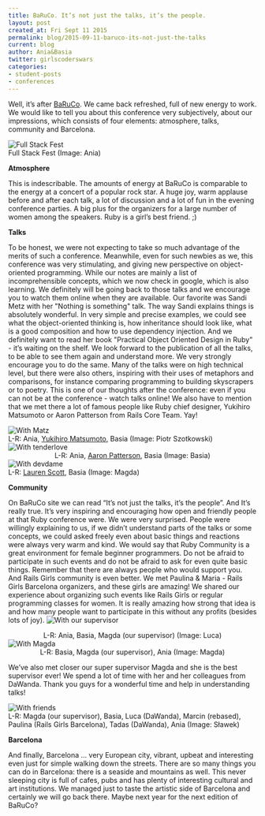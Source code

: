 ```yaml
---
title: BaRuCo. It’s not just the talks, it’s the people.
layout: post
created_at: Fri Sept 11 2015
permalink: blog/2015-09-11-baruco-its-not-just-the-talks
current: blog
author: Ania&Basia
twitter: girlscoderswars
categories: 
- student-posts
- conferences
---
```


Well, it’s after [BaRuCo](http://www.fullstackfest.com/?from_baruco). We came back refreshed, full of new energy to work. We would like to tell you about this conference very subjectively, about our impressions, which consists of four elements: atmosphere, talks, community and Barcelona.

<img src="/img/blog/2015/baruco1.jpg" alt="Full Stack Fest">
<div class="image-credits">Full Stack Fest (Image: Ania) </div>


__Atmosphere__

This is indescribable. The amounts of energy at BaRuCo is comparable to the energy at a concert of a popular rock star. A huge joy, warm applause before and after each talk, a lot of discussion and a lot of fun in the evening conference parties. A big plus for the organizers for a large number of women among the speakers. Ruby is a girl’s best friend. ;)

__Talks__

To be honest, we were not expecting to take so much advantage of the merits of such a conference. Meanwhile, even for such newbies as we, this conference was very stimulating, and giving new perspective on object-oriented programming. While our notes are mainly a list of incomprehensible concepts, which we now check in google, which is also learning. We definitely will be going back to those talks and we encourage you to watch them online when they are available. Our favorite was Sandi Metz with her "Nothing is something" talk. The way Sandi explains things is absolutely wonderful. In very simple and precise examples, we could see what the object-oriented thinking is, how inheritance should look like, what is a good composition and how to use dependency injection. And we definitely want to read her book "Practical Object Oriented Design in Ruby" - it’s waiting on the shelf. We look forward to the publication of all the talks, to be able to see them again and understand more. We very strongly encourage you to  do the same. Many of the talks were on high technical level, but there were also others, inspiring with their uses of metaphors and comparisons, for instance comparing programming to building skyscrapers or to poetry.
This is one of our thoughts after the conference: even if you can not be at the conference - watch talks online!
We also have to mention that we met there a lot of famous people like Ruby chief designer, Yukihiro Matsumoto or Aaron Patterson from Rails Core Team. Yay!

<img src="/img/blog/2015/barucomatz.jpg" alt="With Matz">
<div class="image-credits">L-R: Ania, <a href ="https://twitter.com/yukihiro_matz" target="_blank">Yukihiro Matsumoto</a>, Basia (Image: Piotr Szotkowski) </div>


<img src="/img/blog/2015/barucoaaron.jpg" alt="With tenderlove">
<div align="center" class="image-credits">L-R: Ania, <a href="https://twitter.com/tenderlove" target="_blank">Aaron Patterson</a>, Basia (Image: Basia) </div>

<img src="/img/blog/2015/barucolauren.jpg" alt="With devdame">
<div class="image-credits"> L-R: <a href="https://twitter.com/devdame" target="_blank">Lauren Scott</a>, Basia (Image: Magda)</div>

__Community__

On BaRuCo site we can read “It’s not just the talks, it’s the people”. And It’s really true. It’s very inspiring and encouraging how open and friendly people at that Ruby conference were. We were very surprised. People were willingly explaining to us, if we didn’t understand parts of the talks or some concepts, we could asked freely even about basic things and reactions were always very warm and kind. We would say that Ruby Community is a great environment for female beginner programmers. Do not be afraid to participate in such events and do not be afraid to ask for even quite basic things. Remember that there are always people who would support you.
And Rails Girls community is even better. We met Paulina & Maria - Rails Girls Barcelona organizers, and these girls are amazing! We shared our experience about organizing such events like Rails Girls or regular programming classes for women. It is really amazing how strong that idea is and how many people want to participate in this without any profits (besides lots of joy). 
<img src="/img/blog/2015/barucoMagda.png" alt="With our supervisor">
<div align="center" class="image-credits"> L-R: Ania, Basia, Magda (our supervisor) (Image: Luca)</div>
<img src="/img/blog/2015/barucomagda2.jpg" alt="With Magda">
<div align="center" class="image-credits">L-R: Basia, Magda (our supervisor), Ania (Image: Magda) </div>

We’ve also met closer our super supervisor Magda and she is the best supervisor ever! We spend a lot of time with her and her colleagues from DaWanda. Thank you guys for a wonderful time and help in understanding talks!

<img src="/img/blog/2015/barucopaellainmaians.jpg" alt="With friends">
<div class="image-credits">L-R: Magda (our supervisor), Basia, Luca (DaWanda), Marcin (rebased), Paulina (Rails Girls Barcelona), Tadas (DaWanda), Ania (Image: Sławek) </div>

__Barcelona__

And finally, Barcelona ... very European city, vibrant, upbeat and interesting even just for simple walking down the streets. There are so many things you can do in Barcelona: there is a seaside and mountains as well. This never sleeping city is full of cafes, pubs and has plenty of interesting cultural and art institutions. We managed just to taste the artistic side of Barcelona and certainly we will go back there. Maybe next year for the next edition of BaRuCo?
